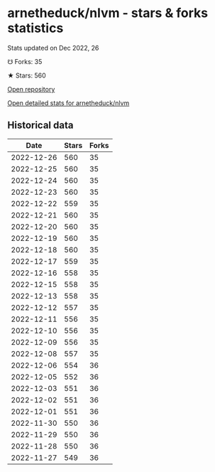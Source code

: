 # arnetheduck/nlvm - stars & forks statistics

Stats updated on Dec 2022, 26

☋ Forks: 35

★ Stars: 560

[Open repository](https://github.com/arnetheduck/nlvm)

[Open detailed stats for arnetheduck/nlvm](https://reviewgithub.com/rep/arnetheduck/nlvm)

## Historical data
| Date | Stars | Forks |
|------|-------|-------|
| 2022-12-26 | 560 | 35 | 
| 2022-12-25 | 560 | 35 | 
| 2022-12-24 | 560 | 35 | 
| 2022-12-23 | 560 | 35 | 
| 2022-12-22 | 559 | 35 | 
| 2022-12-21 | 560 | 35 | 
| 2022-12-20 | 560 | 35 | 
| 2022-12-19 | 560 | 35 | 
| 2022-12-18 | 560 | 35 | 
| 2022-12-17 | 559 | 35 | 
| 2022-12-16 | 558 | 35 | 
| 2022-12-15 | 558 | 35 | 
| 2022-12-13 | 558 | 35 | 
| 2022-12-12 | 557 | 35 | 
| 2022-12-11 | 556 | 35 | 
| 2022-12-10 | 556 | 35 | 
| 2022-12-09 | 556 | 35 | 
| 2022-12-08 | 557 | 35 | 
| 2022-12-06 | 554 | 36 | 
| 2022-12-05 | 552 | 36 | 
| 2022-12-03 | 551 | 36 | 
| 2022-12-02 | 551 | 36 | 
| 2022-12-01 | 551 | 36 | 
| 2022-11-30 | 550 | 36 | 
| 2022-11-29 | 550 | 36 | 
| 2022-11-28 | 550 | 36 | 
| 2022-11-27 | 549 | 36 | 

